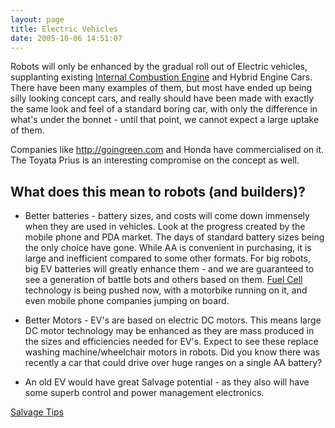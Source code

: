 ```yaml
---
layout: page
title: Electric Vehicles
date: 2005-10-06 14:51:07
---
```

Robots will only be enhanced by the gradual roll out of Electric
vehicles, supplanting existing [Internal Combustion Engine][] and Hybrid
Engine Cars. There have been many examples of them, but most have ended
up being silly looking concept cars, and really should have been made
with exactly the same look and feel of a standard boring car, with only
the difference in what's under the bonnet - until that point, we cannot
expect a large uptake of them.

Companies like <http://goingreen.com> and Honda have commercialised on
it. The Toyata Prius is an interesting compromise on the concept as
well.

## What does this mean to robots (and builders)?

- Better batteries - battery sizes, and costs will come down immensely
    when they are used in vehicles. Look at the progress created by the
    mobile phone and PDA market. The days of standard battery sizes
    being the only choice have gone. While AA is convenient in
    purchasing, it is large and inefficient compared to some other
    formats. For big robots, big EV batteries will greatly enhance
    them - and we are guaranteed to see a generation of battle bots and
    others based on them. [Fuel Cell][] technology is being pushed now,
    with a motorbike running on it, and even mobile phone companies
    jumping on board.
- Better Motors - EV's are based on electric DC motors. This means
    large DC motor technology may be enhanced as they are mass produced
    in the sizes and efficiencies needed for EV's. Expect to see these
    replace washing machine/wheelchair motors in robots. Did you know
    there was recently a car that could drive over huge ranges on a
    single AA battery?

- An old EV would have great Salvage potential - as they also will
    have some superb control and power management electronics.

[Salvage Tips][]

  [Internal Combustion Engine]: /wiki/internal_combustion_engine.html
    "As used in the common automobile"
  [Fuel Cell]: /wiki/fuel_cell.html "Fuel Cell"
  [Salvage Tips]: /wiki/salvage_tips.html
    "Tips on pulling stuff apart to build robots. How, where and what."